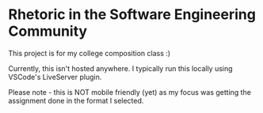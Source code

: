 # Rhetoric in the Software Engineering Community

This project is for my college composition class :)

Currently, this isn't hosted anywhere. I typically run this locally using VSCode's LiveServer plugin.

Please note - this is NOT mobile friendly (yet) as my focus was getting the assignment done in the format I selected.
